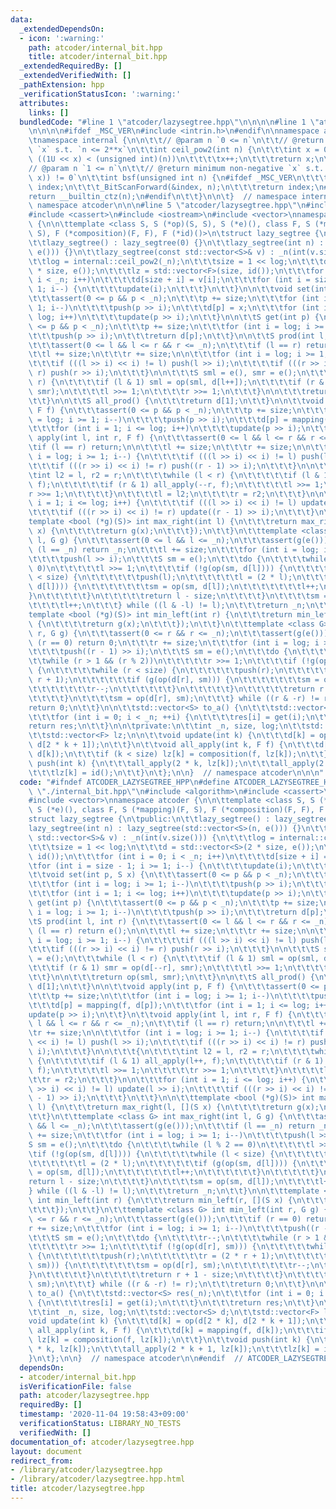 ```yaml
---
data:
  _extendedDependsOn:
  - icon: ':warning:'
    path: atcoder/internal_bit.hpp
    title: atcoder/internal_bit.hpp
  _extendedRequiredBy: []
  _extendedVerifiedWith: []
  _pathExtension: hpp
  _verificationStatusIcon: ':warning:'
  attributes:
    links: []
  bundledCode: "#line 1 \"atcoder/lazysegtree.hpp\"\n\n\n\n#line 1 \"atcoder/internal_bit.hpp\"\
    \n\n\n\n#ifdef _MSC_VER\n#include <intrin.h>\n#endif\n\nnamespace atcoder {\n\n\
    \tnamespace internal {\n\n\t\t// @param n `0 <= n`\n\t\t// @return minimum non-negative\
    \ `x` s.t. `n <= 2**x`\n\t\tint ceil_pow2(int n) {\n\t\t\tint x = 0;\n\t\t\twhile\
    \ ((1U << x) < (unsigned int)(n))\n\t\t\t\tx++;\n\t\t\treturn x;\n\t\t}\n\n\t\t\
    // @param n `1 <= n`\n\t\t// @return minimum non-negative `x` s.t. `(n & (1 <<\
    \ x)) != 0`\n\t\tint bsf(unsigned int n) {\n#ifdef _MSC_VER\n\t\t\tunsigned long\
    \ index;\n\t\t\t_BitScanForward(&index, n);\n\t\t\treturn index;\n#else\n\t\t\t\
    return __builtin_ctz(n);\n#endif\n\t\t}\n\n\t}  // namespace internal\n\n}  //\
    \ namespace atcoder\n\n\n#line 5 \"atcoder/lazysegtree.hpp\"\n#include <algorithm>\n\
    #include <cassert>\n#include <iostream>\n#include <vector>\nnamespace atcoder\
    \ {\n\n\ttemplate <class S, S (*op)(S, S), S (*e)(), class F, S (*mapping)(F,\
    \ S), F (*composition)(F, F), F (*id)()>\n\tstruct lazy_segtree {\n\tpublic:\n\
    \t\tlazy_segtree() : lazy_segtree(0) {}\n\t\tlazy_segtree(int n) : lazy_segtree(std::vector<S>(n,\
    \ e())) {}\n\t\tlazy_segtree(const std::vector<S>& v) : _n(int(v.size())) {\n\t\
    \t\tlog = internal::ceil_pow2(_n);\n\t\t\tsize = 1 << log;\n\t\t\td = std::vector<S>(2\
    \ * size, e());\n\t\t\tlz = std::vector<F>(size, id());\n\t\t\tfor (int i = 0;\
    \ i < _n; i++)\n\t\t\t\td[size + i] = v[i];\n\t\t\tfor (int i = size - 1; i >=\
    \ 1; i--) {\n\t\t\t\tupdate(i);\n\t\t\t}\n\t\t}\n\n\t\tvoid set(int p, S x) {\n\
    \t\t\tassert(0 <= p && p < _n);\n\t\t\tp += size;\n\t\t\tfor (int i = log; i >=\
    \ 1; i--)\n\t\t\t\tpush(p >> i);\n\t\t\td[p] = x;\n\t\t\tfor (int i = 1; i <=\
    \ log; i++)\n\t\t\t\tupdate(p >> i);\n\t\t}\n\n\t\tS get(int p) {\n\t\t\tassert(0\
    \ <= p && p < _n);\n\t\t\tp += size;\n\t\t\tfor (int i = log; i >= 1; i--)\n\t\
    \t\t\tpush(p >> i);\n\t\t\treturn d[p];\n\t\t}\n\n\t\tS prod(int l, int r) {\n\
    \t\t\tassert(0 <= l && l <= r && r <= _n);\n\t\t\tif (l == r) return e();\n\n\t\
    \t\tl += size;\n\t\t\tr += size;\n\n\t\t\tfor (int i = log; i >= 1; i--) {\n\t\
    \t\t\tif (((l >> i) << i) != l) push(l >> i);\n\t\t\t\tif (((r >> i) << i) !=\
    \ r) push(r >> i);\n\t\t\t}\n\n\t\t\tS sml = e(), smr = e();\n\t\t\twhile (l <\
    \ r) {\n\t\t\t\tif (l & 1) sml = op(sml, d[l++]);\n\t\t\t\tif (r & 1) smr = op(d[--r],\
    \ smr);\n\t\t\t\tl >>= 1;\n\t\t\t\tr >>= 1;\n\t\t\t}\n\n\t\t\treturn op(sml, smr);\n\
    \t\t}\n\n\t\tS all_prod() {\n\t\t\treturn d[1];\n\t\t}\n\n\t\tvoid apply(int p,\
    \ F f) {\n\t\t\tassert(0 <= p && p < _n);\n\t\t\tp += size;\n\t\t\tfor (int i\
    \ = log; i >= 1; i--)\n\t\t\t\tpush(p >> i);\n\t\t\td[p] = mapping(f, d[p]);\n\
    \t\t\tfor (int i = 1; i <= log; i++)\n\t\t\t\tupdate(p >> i);\n\t\t}\n\t\tvoid\
    \ apply(int l, int r, F f) {\n\t\t\tassert(0 <= l && l <= r && r <= _n);\n\t\t\
    \tif (l == r) return;\n\n\t\t\tl += size;\n\t\t\tr += size;\n\n\t\t\tfor (int\
    \ i = log; i >= 1; i--) {\n\t\t\t\tif (((l >> i) << i) != l) push(l >> i);\n\t\
    \t\t\tif (((r >> i) << i) != r) push((r - 1) >> i);\n\t\t\t}\n\n\t\t\t{\n\t\t\t\
    \tint l2 = l, r2 = r;\n\t\t\t\twhile (l < r) {\n\t\t\t\t\tif (l & 1) all_apply(l++,\
    \ f);\n\t\t\t\t\tif (r & 1) all_apply(--r, f);\n\t\t\t\t\tl >>= 1;\n\t\t\t\t\t\
    r >>= 1;\n\t\t\t\t}\n\t\t\t\tl = l2;\n\t\t\t\tr = r2;\n\t\t\t}\n\n\t\t\tfor (int\
    \ i = 1; i <= log; i++) {\n\t\t\t\tif (((l >> i) << i) != l) update(l >> i);\n\
    \t\t\t\tif (((r >> i) << i) != r) update((r - 1) >> i);\n\t\t\t}\n\t\t}\n\n\t\t\
    template <bool (*g)(S)> int max_right(int l) {\n\t\t\treturn max_right(l, [](S\
    \ x) {\n\t\t\t\treturn g(x);\n\t\t\t});\n\t\t}\n\t\ttemplate <class G> int max_right(int\
    \ l, G g) {\n\t\t\tassert(0 <= l && l <= _n);\n\t\t\tassert(g(e()));\n\t\t\tif\
    \ (l == _n) return _n;\n\t\t\tl += size;\n\t\t\tfor (int i = log; i >= 1; i--)\n\
    \t\t\t\tpush(l >> i);\n\t\t\tS sm = e();\n\t\t\tdo {\n\t\t\t\twhile (l % 2 ==\
    \ 0)\n\t\t\t\t\tl >>= 1;\n\t\t\t\tif (!g(op(sm, d[l]))) {\n\t\t\t\t\twhile (l\
    \ < size) {\n\t\t\t\t\t\tpush(l);\n\t\t\t\t\t\tl = (2 * l);\n\t\t\t\t\t\tif (g(op(sm,\
    \ d[l]))) {\n\t\t\t\t\t\t\tsm = op(sm, d[l]);\n\t\t\t\t\t\t\tl++;\n\t\t\t\t\t\t\
    }\n\t\t\t\t\t}\n\t\t\t\t\treturn l - size;\n\t\t\t\t}\n\t\t\t\tsm = op(sm, d[l]);\n\
    \t\t\t\tl++;\n\t\t\t} while ((l & -l) != l);\n\t\t\treturn _n;\n\t\t}\n\n\t\t\
    template <bool (*g)(S)> int min_left(int r) {\n\t\t\treturn min_left(r, [](S x)\
    \ {\n\t\t\t\treturn g(x);\n\t\t\t});\n\t\t}\n\t\ttemplate <class G> int min_left(int\
    \ r, G g) {\n\t\t\tassert(0 <= r && r <= _n);\n\t\t\tassert(g(e()));\n\t\t\tif\
    \ (r == 0) return 0;\n\t\t\tr += size;\n\t\t\tfor (int i = log; i >= 1; i--)\n\
    \t\t\t\tpush((r - 1) >> i);\n\t\t\tS sm = e();\n\t\t\tdo {\n\t\t\t\tr--;\n\t\t\
    \t\twhile (r > 1 && (r % 2))\n\t\t\t\t\tr >>= 1;\n\t\t\t\tif (!g(op(d[r], sm)))\
    \ {\n\t\t\t\t\twhile (r < size) {\n\t\t\t\t\t\tpush(r);\n\t\t\t\t\t\tr = (2 *\
    \ r + 1);\n\t\t\t\t\t\tif (g(op(d[r], sm))) {\n\t\t\t\t\t\t\tsm = op(d[r], sm);\n\
    \t\t\t\t\t\t\tr--;\n\t\t\t\t\t\t}\n\t\t\t\t\t}\n\t\t\t\t\treturn r + 1 - size;\n\
    \t\t\t\t}\n\t\t\t\tsm = op(d[r], sm);\n\t\t\t} while ((r & -r) != r);\n\t\t\t\
    return 0;\n\t\t}\n\n\t\tstd::vector<S> to_a() {\n\t\t\tstd::vector<S> res(_n);\n\
    \t\t\tfor (int i = 0; i < _n; ++i) {\n\t\t\t\tres[i] = get(i);\n\t\t\t}\n\t\t\t\
    return res;\n\t\t}\n\n\tprivate:\n\t\tint _n, size, log;\n\t\tstd::vector<S> d;\n\
    \t\tstd::vector<F> lz;\n\n\t\tvoid update(int k) {\n\t\t\td[k] = op(d[2 * k],\
    \ d[2 * k + 1]);\n\t\t}\n\t\tvoid all_apply(int k, F f) {\n\t\t\td[k] = mapping(f,\
    \ d[k]);\n\t\t\tif (k < size) lz[k] = composition(f, lz[k]);\n\t\t}\n\t\tvoid\
    \ push(int k) {\n\t\t\tall_apply(2 * k, lz[k]);\n\t\t\tall_apply(2 * k + 1, lz[k]);\n\
    \t\t\tlz[k] = id();\n\t\t}\n\t};\n\n}  // namespace atcoder\n\n\n"
  code: "#ifndef ATCODER_LAZYSEGTREE_HPP\n#define ATCODER_LAZYSEGTREE_HPP 1\n\n#include\
    \ \"./internal_bit.hpp\"\n#include <algorithm>\n#include <cassert>\n#include <iostream>\n\
    #include <vector>\nnamespace atcoder {\n\n\ttemplate <class S, S (*op)(S, S),\
    \ S (*e)(), class F, S (*mapping)(F, S), F (*composition)(F, F), F (*id)()>\n\t\
    struct lazy_segtree {\n\tpublic:\n\t\tlazy_segtree() : lazy_segtree(0) {}\n\t\t\
    lazy_segtree(int n) : lazy_segtree(std::vector<S>(n, e())) {}\n\t\tlazy_segtree(const\
    \ std::vector<S>& v) : _n(int(v.size())) {\n\t\t\tlog = internal::ceil_pow2(_n);\n\
    \t\t\tsize = 1 << log;\n\t\t\td = std::vector<S>(2 * size, e());\n\t\t\tlz = std::vector<F>(size,\
    \ id());\n\t\t\tfor (int i = 0; i < _n; i++)\n\t\t\t\td[size + i] = v[i];\n\t\t\
    \tfor (int i = size - 1; i >= 1; i--) {\n\t\t\t\tupdate(i);\n\t\t\t}\n\t\t}\n\n\
    \t\tvoid set(int p, S x) {\n\t\t\tassert(0 <= p && p < _n);\n\t\t\tp += size;\n\
    \t\t\tfor (int i = log; i >= 1; i--)\n\t\t\t\tpush(p >> i);\n\t\t\td[p] = x;\n\
    \t\t\tfor (int i = 1; i <= log; i++)\n\t\t\t\tupdate(p >> i);\n\t\t}\n\n\t\tS\
    \ get(int p) {\n\t\t\tassert(0 <= p && p < _n);\n\t\t\tp += size;\n\t\t\tfor (int\
    \ i = log; i >= 1; i--)\n\t\t\t\tpush(p >> i);\n\t\t\treturn d[p];\n\t\t}\n\n\t\
    \tS prod(int l, int r) {\n\t\t\tassert(0 <= l && l <= r && r <= _n);\n\t\t\tif\
    \ (l == r) return e();\n\n\t\t\tl += size;\n\t\t\tr += size;\n\n\t\t\tfor (int\
    \ i = log; i >= 1; i--) {\n\t\t\t\tif (((l >> i) << i) != l) push(l >> i);\n\t\
    \t\t\tif (((r >> i) << i) != r) push(r >> i);\n\t\t\t}\n\n\t\t\tS sml = e(), smr\
    \ = e();\n\t\t\twhile (l < r) {\n\t\t\t\tif (l & 1) sml = op(sml, d[l++]);\n\t\
    \t\t\tif (r & 1) smr = op(d[--r], smr);\n\t\t\t\tl >>= 1;\n\t\t\t\tr >>= 1;\n\t\
    \t\t}\n\n\t\t\treturn op(sml, smr);\n\t\t}\n\n\t\tS all_prod() {\n\t\t\treturn\
    \ d[1];\n\t\t}\n\n\t\tvoid apply(int p, F f) {\n\t\t\tassert(0 <= p && p < _n);\n\
    \t\t\tp += size;\n\t\t\tfor (int i = log; i >= 1; i--)\n\t\t\t\tpush(p >> i);\n\
    \t\t\td[p] = mapping(f, d[p]);\n\t\t\tfor (int i = 1; i <= log; i++)\n\t\t\t\t\
    update(p >> i);\n\t\t}\n\t\tvoid apply(int l, int r, F f) {\n\t\t\tassert(0 <=\
    \ l && l <= r && r <= _n);\n\t\t\tif (l == r) return;\n\n\t\t\tl += size;\n\t\t\
    \tr += size;\n\n\t\t\tfor (int i = log; i >= 1; i--) {\n\t\t\t\tif (((l >> i)\
    \ << i) != l) push(l >> i);\n\t\t\t\tif (((r >> i) << i) != r) push((r - 1) >>\
    \ i);\n\t\t\t}\n\n\t\t\t{\n\t\t\t\tint l2 = l, r2 = r;\n\t\t\t\twhile (l < r)\
    \ {\n\t\t\t\t\tif (l & 1) all_apply(l++, f);\n\t\t\t\t\tif (r & 1) all_apply(--r,\
    \ f);\n\t\t\t\t\tl >>= 1;\n\t\t\t\t\tr >>= 1;\n\t\t\t\t}\n\t\t\t\tl = l2;\n\t\t\
    \t\tr = r2;\n\t\t\t}\n\n\t\t\tfor (int i = 1; i <= log; i++) {\n\t\t\t\tif (((l\
    \ >> i) << i) != l) update(l >> i);\n\t\t\t\tif (((r >> i) << i) != r) update((r\
    \ - 1) >> i);\n\t\t\t}\n\t\t}\n\n\t\ttemplate <bool (*g)(S)> int max_right(int\
    \ l) {\n\t\t\treturn max_right(l, [](S x) {\n\t\t\t\treturn g(x);\n\t\t\t});\n\
    \t\t}\n\t\ttemplate <class G> int max_right(int l, G g) {\n\t\t\tassert(0 <= l\
    \ && l <= _n);\n\t\t\tassert(g(e()));\n\t\t\tif (l == _n) return _n;\n\t\t\tl\
    \ += size;\n\t\t\tfor (int i = log; i >= 1; i--)\n\t\t\t\tpush(l >> i);\n\t\t\t\
    S sm = e();\n\t\t\tdo {\n\t\t\t\twhile (l % 2 == 0)\n\t\t\t\t\tl >>= 1;\n\t\t\t\
    \tif (!g(op(sm, d[l]))) {\n\t\t\t\t\twhile (l < size) {\n\t\t\t\t\t\tpush(l);\n\
    \t\t\t\t\t\tl = (2 * l);\n\t\t\t\t\t\tif (g(op(sm, d[l]))) {\n\t\t\t\t\t\t\tsm\
    \ = op(sm, d[l]);\n\t\t\t\t\t\t\tl++;\n\t\t\t\t\t\t}\n\t\t\t\t\t}\n\t\t\t\t\t\
    return l - size;\n\t\t\t\t}\n\t\t\t\tsm = op(sm, d[l]);\n\t\t\t\tl++;\n\t\t\t\
    } while ((l & -l) != l);\n\t\t\treturn _n;\n\t\t}\n\n\t\ttemplate <bool (*g)(S)>\
    \ int min_left(int r) {\n\t\t\treturn min_left(r, [](S x) {\n\t\t\t\treturn g(x);\n\
    \t\t\t});\n\t\t}\n\t\ttemplate <class G> int min_left(int r, G g) {\n\t\t\tassert(0\
    \ <= r && r <= _n);\n\t\t\tassert(g(e()));\n\t\t\tif (r == 0) return 0;\n\t\t\t\
    r += size;\n\t\t\tfor (int i = log; i >= 1; i--)\n\t\t\t\tpush((r - 1) >> i);\n\
    \t\t\tS sm = e();\n\t\t\tdo {\n\t\t\t\tr--;\n\t\t\t\twhile (r > 1 && (r % 2))\n\
    \t\t\t\t\tr >>= 1;\n\t\t\t\tif (!g(op(d[r], sm))) {\n\t\t\t\t\twhile (r < size)\
    \ {\n\t\t\t\t\t\tpush(r);\n\t\t\t\t\t\tr = (2 * r + 1);\n\t\t\t\t\t\tif (g(op(d[r],\
    \ sm))) {\n\t\t\t\t\t\t\tsm = op(d[r], sm);\n\t\t\t\t\t\t\tr--;\n\t\t\t\t\t\t\
    }\n\t\t\t\t\t}\n\t\t\t\t\treturn r + 1 - size;\n\t\t\t\t}\n\t\t\t\tsm = op(d[r],\
    \ sm);\n\t\t\t} while ((r & -r) != r);\n\t\t\treturn 0;\n\t\t}\n\n\t\tstd::vector<S>\
    \ to_a() {\n\t\t\tstd::vector<S> res(_n);\n\t\t\tfor (int i = 0; i < _n; ++i)\
    \ {\n\t\t\t\tres[i] = get(i);\n\t\t\t}\n\t\t\treturn res;\n\t\t}\n\n\tprivate:\n\
    \t\tint _n, size, log;\n\t\tstd::vector<S> d;\n\t\tstd::vector<F> lz;\n\n\t\t\
    void update(int k) {\n\t\t\td[k] = op(d[2 * k], d[2 * k + 1]);\n\t\t}\n\t\tvoid\
    \ all_apply(int k, F f) {\n\t\t\td[k] = mapping(f, d[k]);\n\t\t\tif (k < size)\
    \ lz[k] = composition(f, lz[k]);\n\t\t}\n\t\tvoid push(int k) {\n\t\t\tall_apply(2\
    \ * k, lz[k]);\n\t\t\tall_apply(2 * k + 1, lz[k]);\n\t\t\tlz[k] = id();\n\t\t\
    }\n\t};\n\n}  // namespace atcoder\n\n#endif  // ATCODER_LAZYSEGTREE_HPP\n"
  dependsOn:
  - atcoder/internal_bit.hpp
  isVerificationFile: false
  path: atcoder/lazysegtree.hpp
  requiredBy: []
  timestamp: '2020-11-04 19:58:43+09:00'
  verificationStatus: LIBRARY_NO_TESTS
  verifiedWith: []
documentation_of: atcoder/lazysegtree.hpp
layout: document
redirect_from:
- /library/atcoder/lazysegtree.hpp
- /library/atcoder/lazysegtree.hpp.html
title: atcoder/lazysegtree.hpp
---
```

